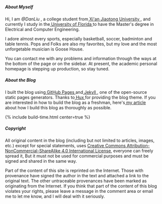 ##### About Myself

Hi, I am _@DanLiu_ , a college student from<a href="https://en.wikipedia.org/wiki/Xi%27an_Jiaotong_University" target="_blank"> Xi'an Jiaotong University </a>, and currently I study in the<a href="https://en.wikipedia.org/wiki/University_of_FloridaUniversity" target="_blank"> University of Florida </a>to have the Master's degree in Electrical and Computer Engineering.

I adore almost every sports, especially basketball, soccer, badminton and table tennis. Pops and Folks are also my favorites, but my love and the most unforgetable musician is Goose House.

You can contact me with any problems and information through the ways at the bottom of the page or on the sidebar. At present, the academic personal homepage is stepping up production, so stay tuned.

##### About the Blog

I built the blog using<a href="http://pages.github.com/" target="_blank"> GitHub Pages </a> and<a href="https://www.jekyll.com/" target="_blank"> Jekyll </a>, one of the open-source static pages generators. Thanks to<a href="https://huangxuan.me/" target="_blank"> Hux </a>for providing the blog theme. If you are interested in how to build the blog as a freshman, here's<a href="https://blog.atdanliu.cn/post/gitblog.html"> my article </a>about how I build this blog as thoroughly as possible.

{% include build-time.html center=true %}
<span id="htmer_time_en" style="font-size:16px;"></span>

##### Copyright

All original content in the blog (including but not limited to articles, images, etc.) except for special statements, uses <a href="http://creativecommons.org/licenses/by-nc-sa/4.0/" target="_blank">Creative Commons Attribution-NonCommercial-ShareAlike 4.0 International License</a>, everyone can freely spread it, But it must not be used for commercial purposes and must be signed and shared in the same way.

Part of the content of this site is reprinted on the Internet. Those with provenance have signed the author in the text and attached a link to the original text. The other untraceable provenances have been marked as originating from the Internet. If you think that part of the content of this blog violates your rights, please leave a message in the comment area or email me to let me know, and I will deal with it seriously.